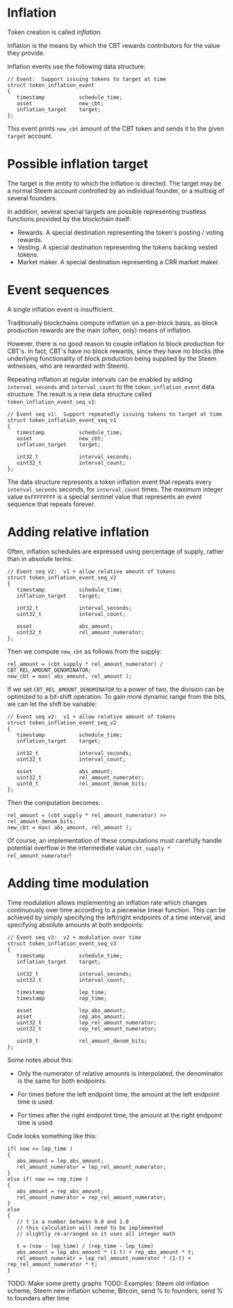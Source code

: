 
# Inflation

Token creation is called *inflation*.

Inflation is the means by which the CBT rewards contributors for
the value they provide.

Inflation events use the following data structure:

```
// Event:  Support issuing tokens to target at time
struct token_inflation_event
{
   timestamp           schedule_time;
   asset               new_cbt;
   inflation_target    target;
};
```

This event prints `new_cbt` amount of the CBT token and sends it to the
given `target` account.

# Possible inflation target

The target is the entity to which the inflation is directed.  The target
may be a normal Steem account controlled by an individual founder, or a
multisig of several founders.

In addition, several special targets are possible representing trustless
functions provided by the blockchain itself:

- Rewards.  A special destination representing the token's posting / voting rewards.
- Vesting.  A special destination representing the tokens backing vested tokens.
- Market maker.  A special destination representing a CRR market maker.

# Event sequences

A single inflation event is insufficient.

Traditionally blockchains compute inflation on a per-block basis,
as block production rewards are the main (often, only) means of
inflation.

However, there is no good reason to couple inflation to block
production for CBT's.  In fact, CBT's have no block rewards,
since they have no blocks (the underlying functionality of block
production being supplied by the Steem witnesses, who are
rewarded with Steem).

Repeating inflation at regular intervals can be enabled by
adding `interval_seconds` and `interval_count` to the
`token_inflation_event` data structure.  The result is a new
data structure called `token_inflation_event_seq_v1`:

```
// Event seq v1:  Support repeatedly issuing tokens to target at time
struct token_inflation_event_seq_v1
{
   timestamp           schedule_time;
   asset               new_cbt;
   inflation_target    target;

   int32_t             interval_seconds;
   uint32_t            interval_count;
};
```

The data structure represents a token inflation event
that repeats every `interval_seconds` seconds, for
`interval_count` times.  The maximum integer value
`0xFFFFFFFF` is a special sentinel value that represents
an event sequence that repeats forever.

# Adding relative inflation

Often, inflation schedules are expressed using percentage
of supply, rather than in absolute terms:

```
// Event seq v2:  v1 + allow relative amount of tokens
struct token_inflation_event_seq_v2
{
   timestamp           schedule_time;
   inflation_target    target;

   int32_t             interval_seconds;
   uint32_t            interval_count;

   asset               abs_amount;
   uint32_t            rel_amount_numerator;
};
```

Then we compute `new_cbt` as follows from the supply:

```
rel_amount = (cbt_supply * rel_amount_numerator) / CBT_REL_AMOUNT_DENOMINATOR;
new_cbt = max( abs_amount, rel_amount );
```

If we set `CBT_REL_AMOUNT_DENOMINATOR` to a power of two, the division
can be optimized to a bit-shift operation.  To gain more dynamic range
from the bits, we can let the shift be variable:

```
// Event seq v2:  v1 + allow relative amount of tokens
struct token_inflation_event_seq_v2
{
   timestamp           schedule_time;
   inflation_target    target;

   int32_t             interval_seconds;
   uint32_t            interval_count;

   asset               abs_amount;
   uint32_t            rel_amount_numerator;
   uint8_t             rel_amount_denom_bits;
};
```

Then the computation becomes:

```
rel_amount = (cbt_supply * rel_amount_numerator) >> rel_amount_denom_bits;
new_cbt = max( abs_amount, rel_amount );
```

Of course, an implementation of these computations must carefully handle
potential overflow in the intermediate value `cbt_supply * rel_amount_numerator`!

# Adding time modulation

Time modulation allows implementing an inflation rate which changes continuously
over time according to a piecewise linear function.  This can be achieved by simply
specifying the left/right endpoints of a time interval, and specifying absolute amounts
at both endpoints:

```
// Event seq v3:  v2 + modulation over time
struct token_inflation_event_seq_v3
{
   timestamp           schedule_time;
   inflation_target    target;

   int32_t             interval_seconds;
   uint32_t            interval_count;

   timestamp           lep_time;
   timestamp           rep_time;

   asset               lep_abs_amount;
   asset               rep_abs_amount;
   uint32_t            lep_rel_amount_numerator;
   uint32_t            rep_rel_amount_numerator;

   uint8_t             rel_amount_denom_bits;
};
```

Some notes about this:

- Only the numerator of relative amounts is interpolated,
the denominator is the same for both endpoints.

- For times before the left endpoint time, the amount at
the left endpoint time is used.

- For times after the right endpoint time, the amount at
the right endpoint time is used.

Code looks something like this:

```
if( now <= lep_time )
{
   abs_amount = lep_abs_amount;
   rel_amount_numerator = lep_rel_amount_numerator;
}
else if( now >= rep_time )
{
   abs_amount = rep_abs_amount;
   rel_amount_numerator = rep_rel_amount_numerator;
}
else
{
   // t is a number between 0.0 and 1.0
   // this calculation will need to be implemented
   // slightly re-arranged so it uses all integer math

   t = (now - lep_time) / (rep_time - lep_time)
   abs_amount = lep_abs_amount * (1-t) + rep_abs_amount * t;
   rel_amount_numeratr = lep_rel_amount_numerator * (1-t) + rep_rel_amount_numerator * t;
}
```

TODO:  Make some pretty graphs
TODO:  Examples:  Steem old inflation scheme, Steem new inflation scheme, Bitcoin, send % to founders, send % to founders after time
